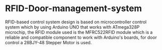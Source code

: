 # RFID-Door-management-system
RFID-based control system design is based on microcontroller control
system which by using Arduino UNO that works with ATmega328P microchip,
the RFID module used is the MFRC522RFID module which is a reliable and
compatible component to work with Arduino's boards, for door control a
28BJY-48 Stepper Motor is used.
